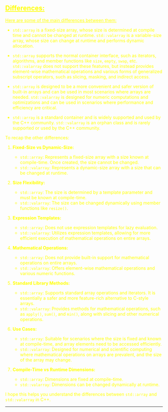 ## <font color="yellow"><u>Differences:</u></f>

<u>Here are some of the main differences between them:</u>

- `std::array` is a fixed-size array, whose size is determined at compile time and cannot be changed at runtime. `std::valarray` is a variable-size array, whose size can change at runtime and performs dynamic allocation.

- `std::array` supports the normal container interface, such as iterators, algorithms, and member functions like `size`, `empty`, `swap`, etc. `std::valarray` does not support these features, but instead provides element-wise mathematical operations and various forms of generalized subscript operators, such as slicing, masking, and indirect access.

- `std::array` is designed to be a more convenient and safer version of built-in arrays and can be used in most scenarios where arrays are needed. `std::valarray` is designed for numeric computations and optimizations and can be used in scenarios where performance and efficiency are critical.

- `std::array` is a standard container and is widely supported and used by the C++ community. `std::valarray` is an orphan class and is rarely supported or used by the C++ community.

To recap the other differences:

1. **Fixed-Size vs Dynamic-Size:**
   - `std::array`: Represents a fixed-size array with a size known at compile-time. Once created, the size cannot be changed.
   - `std::valarray`: Represents a dynamic-size array with a size that can be changed at runtime.

2. **Size Flexibility:**
   - `std::array`: The size is determined by a template parameter and must be known at compile-time.
   - `std::valarray`: The size can be changed dynamically using member functions like `resize()`.

3. **Expression Templates:**
   - `std::array`: Does not use expression templates for lazy evaluation.
   - `std::valarray`: Utilizes expression templates, allowing for more efficient execution of mathematical operations on entire arrays.

4. **Mathematical Operations:**
   - `std::array`: Does not provide built-in support for mathematical operations on entire arrays.
   - `std::valarray`: Offers element-wise mathematical operations and various numeric functions.

5. **Standard Library Methods:**
   - `std::array`: Supports standard array operations and iterators. It is essentially a safer and more feature-rich alternative to C-style arrays.
   - `std::valarray`: Provides methods for mathematical operations, such as `apply()`, `sum()`, and `min()`, along with slicing and other numerical operations.

6. **Use Cases:**
   - `std::array`: Suitable for scenarios where the size is fixed and known at compile-time, and array elements need to be accessed efficiently.
   - `std::valarray`: Designed for numerical and scientific computing where mathematical operations on arrays are prevalent, and the size of the array may change.

7. **Compile-Time vs Runtime Dimensions:**
   - `std::array`: Dimensions are fixed at compile-time.
   - `std::valarray`: Dimensions can be changed dynamically at runtime.

I hope this helps you understand the differences between `std::array` and `std::valarray` in C++. 

---
